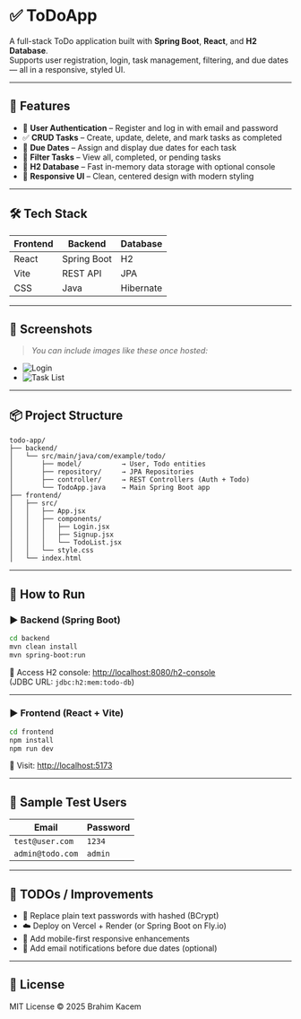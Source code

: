 
# ✅ ToDoApp

A full-stack ToDo application built with **Spring Boot**, **React**, and **H2 Database**.  
Supports user registration, login, task management, filtering, and due dates — all in a responsive, styled UI.

---

## 🚀 Features

- 🔐 **User Authentication** – Register and log in with email and password
- ✅ **CRUD Tasks** – Create, update, delete, and mark tasks as completed
- 📆 **Due Dates** – Assign and display due dates for each task
- 🔎 **Filter Tasks** – View all, completed, or pending tasks
- 💾 **H2 Database** – Fast in-memory data storage with optional console
- 💅 **Responsive UI** – Clean, centered design with modern styling

---

## 🛠 Tech Stack

| Frontend | Backend     | Database |
|----------|-------------|----------|
| React    | Spring Boot | H2       |
| Vite     | REST API    | JPA      |
| CSS      | Java        | Hibernate|

---

## 🧪 Screenshots

> _You can include images like these once hosted:_
- ![Login](./screenshots/login.png)
- ![Task List](./screenshots/todos.png)

---

## 📦 Project Structure

```
todo-app/
├── backend/
│   └── src/main/java/com/example/todo/
│       ├── model/          → User, Todo entities
│       ├── repository/     → JPA Repositories
│       ├── controller/     → REST Controllers (Auth + Todo)
│       └── TodoApp.java    → Main Spring Boot app
├── frontend/
│   ├── src/
│   │   ├── App.jsx
│   │   ├── components/
│   │   │   ├── Login.jsx
│   │   │   ├── Signup.jsx
│   │   │   └── TodoList.jsx
│   │   └── style.css
│   └── index.html
```

---

## 📖 How to Run

### ▶️ Backend (Spring Boot)

```bash
cd backend
mvn clean install
mvn spring-boot:run
```

🧪 Access H2 console: [http://localhost:8080/h2-console](http://localhost:8080/h2-console)  
(JDBC URL: `jdbc:h2:mem:todo-db`)

---

### ▶️ Frontend (React + Vite)

```bash
cd frontend
npm install
npm run dev
```

📍 Visit: [http://localhost:5173](http://localhost:5173)

---

## 🔐 Sample Test Users

| Email              | Password |
|-------------------|----------|
| `test@user.com`   | `1234`   |
| `admin@todo.com`  | `admin`  |

---

## 🧹 TODOs / Improvements

- 🔐 Replace plain text passwords with hashed (BCrypt)
- ☁️ Deploy on Vercel + Render (or Spring Boot on Fly.io)
- 📱 Add mobile-first responsive enhancements
- 📨 Add email notifications before due dates (optional)

---

## 📝 License

MIT License © 2025 Brahim Kacem
